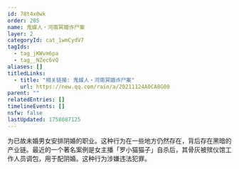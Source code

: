 ```yaml
---
id: 78t4x0wk
order: 205
name: 鬼媒人・河南冥婚诈尸案
layer: 2
categoryId: cat_1wmCydV7
tagIds:
  - tag_jKWvm6pa
  - tag__NZec6vQ
aliases: []
titledLinks:
  - title: "相关链接: 鬼媒人・河南冥婚诈尸案"
    url: https://new.qq.com/rain/a/20211124A0CA8G00
parent: ""
relatedEntries: []
timelineEvents: []
nsfw: false
lastUpdated: 1758087125
---
```


为已故未婚男女安排阴婚的职业。这种行为在一些地方仍然存在，背后存在黑暗的产业链。最近的一个著名案例是女主播「罗小猫猫子」自杀后，其骨灰被殡仪馆工作人员调包，用于配阴婚。这种行为涉嫌违法犯罪。